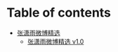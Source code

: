 # Table of contents

* [张潇雨微博精选](README.md)
  * [张潇雨微博精选 v1.0](zhang-xiao-yu-wei-bo-jing-xuan/v1.0.md)
